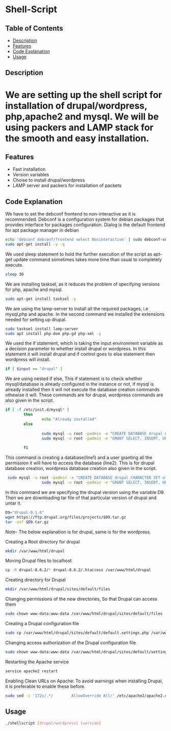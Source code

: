 # Shell-Script


## Table of Contents
- [Description](#Description)
- [Features](#Features)
- [Code Explanation](#Code-Explanation)
- [Usage](#Usage)


## Description
<h1>We are setting up the shell script for installation of drupal/wordpress, php,apache2 and mysql. We will be using packers and LAMP stack for the smooth and easy installation. 
</h1>

## Features
- Fast installation
- Version variables
- Choise to install drupal/wordpress
- LAMP server and packers for installation of packets


## Code Explanation

We have to set the debconf frontend to non-interactive as it is recommended. Debconf is a configuration system for debian packages that provides interface for packages configuration. Dialog is the default frontend for apt package manager in debian

```bash
echo 'debconf debconf/frontend select Noninteractive' | sudo debconf-set-selections
sudo apt-get install -y -q
```

We used sleep statement to hold the further execution of the script as apt-get update command sometimes takes more time than usual to completely execute.

```bash
sleep 30
```

We are installing tasksel, as it reduces the problem of specifying versions for php, apache and mysql.

```bash
sudo apt-get install tasksel -y
```

We are using the lamp-server to install all the required packages, i.e mysql,php and apache. In the second command we installed the extensions needed for setting up drupal.

```bash
sudo tasksel install lamp-server
sudo apt install php-dom php-gd php-xml -y
```

We used the if statement, which is taking the input environment variable as a decision parameter to whether install drupal or wordpress. In this statement it will install drupal and if control goes to else statement then wordpress will install.

```bash
if [ $input == "drupal" ]
```

We are using nested if else, This if statement is to check whether mysql/database is already configured in the instance or not, if mysql is already installed then it will not execute the database creation commands othewise it will. These commands are for drupal, wordpress commands are also given in the script.

```bash
if [ -f /etc/init.d/mysql* ]
        then
                echo "Already installed"
        else
               
                sudo mysql -u root -padmin -e "CREATE DATABASE drupal CHARACTER SET utf8mb4 COLLATE utf8mb4_general_ci;"
                sudo mysql -u root -padmin -e "GRANT SELECT, INSERT, UPDATE, DELETE, CREATE, DROP, INDEX, ALTER, CREATE TEMPORARY TABLES ON drupal.* TO ‘drupaluser’@’localhost’ IDENTIFIED BY 'root';"
                
        fi 
```

This command is creating a database(line1) and a user granting all the permission it will have to access the database (line2). This is for drupal database creation, wordpress database creation also given in the script.

```bash
 sudo mysql -u root -padmin -e "CREATE DATABASE drupal CHARACTER SET utf8mb4 COLLATE utf8mb4_general_ci;"
                sudo mysql -u root -padmin -e "GRANT SELECT, INSERT, UPDATE, DELETE, CREATE, DROP, INDEX, ALTER, CREATE TEMPORARY TABLES ON drupal.* TO ‘drupaluser’@’localhost’ IDENTIFIED BY 'root';"
```

In this command we are specifying the drupal version using the variable D9. Then we are downloading tar file of that particular version of drupal and untar it.
 
```bash
D9="drupal-9.1.6"
wget https://ftp.drupal.org/files/projects/$D9.tar.gz
tar -zxf $D9.tar.gz
```

Note- The below explanation is for drupal, same is for the wordpress.
 
Creating a Root directory for drupal

```bash
mkdir /var/www/html/drupal
```

Moving Drupal files to localhost

```bash
cp -R drupal-8.6.2/* drupal-8.6.2/.htaccess /var/www/html/drupal
```

Creating directory for Drupal

```bash
mkdir /var/www/html/drupal/sites/default/files
```

Changing permissions of the new directories, So that Drupal can access them

```bash
sudo chown www-data:www-data /var/www/html/drupal/sites/default/files
```

Creating a Drupal configuration file

```bash
sudo cp /var/www/html/drupal/sites/default/default.settings.php /var/www/html/drupal/sites/default/settings.php
```

Changing access authorization of the Drupal configuration file

```bash
sudo chown www-data:www-data /var/www/html/drupal/sites/default/settings.php
```

Restarting the Apache service

```bash
service apache2 restart
```

Enabling Clean URLs on Apache: To avoid warnings when installing Drupal, it is preferable to enable these before.
	
```bash
sudo sed -i '172s/.*/        AllowOverride All/' /etc/apache2/apache2.conf
```



## Usage

```bash
./shellscript [drupal/wordpress] [version]
```
